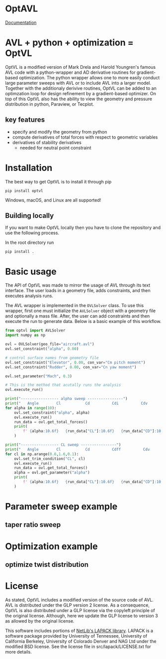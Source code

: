 # OptAVL
<!-- [![Downloads](https://static.pepy.tech/badge/optvl)](https://pepy.tech/project/optvl) -->
[Documentation](https://joanibal.github.io/OptVL/)

# AVL + python + optimization = OptVL

OptVL is a modified version of Mark Drela and Harold Youngren's famous AVL code with a python-wrapper and AD derivative routines for gradient-based optimization.
The python wrapper allows one to more easily conduct large parameter sweeps with AVL or to include AVL into a larger model. 
Together with the additionaly derivive routines, OptVL can be added to an optimzation loop for design refinement by a gradient-based optimizer. 
On top of this OptVL also has the ability to view the geometry and pressure distribution in python, Paraview, or Tecplot. 
<!-- Additionally, this wrapper provides access to more data than is available through traditional file output.  -->
<!-- Unlike in the output files which is limit to about 4 digits, the user has access to the full double precision data.  -->

## key features

- specify and modify the geometry from python 
- compute derivatives of total forces with respect to geometric variables
- derivatives of stability derivatives 
    - needed for neutral point constraint
    


# Installation
The best way to get OptVL is to install it through pip
```
pip install optvl
```
Windows, macOS, and Linux are all supported!


## Building locally
If you want to make OptVL locally then you have to clone the repository and use the following process.

In the root directory run
```
pip install . 
```

<!-- ## building step by step

To compile the avl library use 
```
make
```
This code has only been tested with gfortran and gnu95 compilers. 
If you want to use something besides gfortran you will have to modify the Makefile


and to install the optv package on your python path use 
```
pip install . 
```
or 
```
pip install . -e 
```
to install in development mode  -->

# Basic usage
The API of OptVL was made to mirror the usage of AVL through its text interface. 
The user loads in a geometry file, adds constraints, and then executes analysis runs.

The AVL wrapper is implemented in the `OVLSolver` class. 
To use this wrapper, first one must initialize the `AVLSolver` object with a geometry file and optionally a mass file. 
After, the user can add constraints and then execute the run to generate data. 
Below is a basic example of this workflow. 

```python
from optvl import AVLSolver
import numpy as np

ovl = OVLSolver(geo_file="aircraft.avl")
ovl.set_constraint("alpha", 0.00)

# control surface names from geometry file
ovl.set_constraint("Elevator", 0.00, con_var="Cm pitch moment")
ovl.set_constraint("Rudder", 0.00, con_var="Cn yaw moment")

ovl.set_parameter("Mach", 0.3)

# This is the method that acutally runs the analysis
ovl.execute_run()

print("----------------- alpha sweep ----------------")
print("   Angle        Cl           Cd          Cdi          Cdv          Cm")
for alpha in range(10):
    ovl.set_constraint("alpha", alpha)
    ovl.execute_run()
    run_data = ovl.get_total_forces()
    print(
        f' {alpha:10.6f}   {run_data["CL"]:10.6f}   {run_data["CD"]:10.6f}   {run_data["CDi"]:10.6f}   {run_data["CDv"]:10.6f}   {run_data["CM"]:10.6f}'
    )

print("----------------- CL sweep ----------------")
print("   Angle        Cl           Cd          Cdff          Cdv          Cm")
for cl in np.arange(0.6,1.6,0.1):
    ovl.set_trim_condition("CL", cl)
    ovl.execute_run()
    run_data = ovl.get_total_forces()
    alpha = ovl.get_parameter("alpha")
    print(
        f' {alpha:10.6f}   {run_data["CL"]:10.6f}   {run_data["CD"]:10.6f}   {run_data["CDi"]:10.6f}   {run_data["CDv"]:10.6f}   {run_data["CM"]:10.6f}'
    )
```

# Parameter sweep example

## taper ratio sweep


# Optimization example

## optimize twist distribution

# License

As stated, OptVL includes a modified version of the source code of AVL.
AVL is distributed under the GLP version 2 license.
As a consequence, OptVL is also distributed under a GLP license via the copyleft principle of the original license. 
Although, here we update the GLP license to version 3 as allowed by the original license. 

This software includes portions of [NetLib's LAPACK library](https://www.netlib.org/lapack/). LAPACK is a software package provided by University of Tennessee, University of California Berkeley, University of Colorado Denver and NAG Ltd under the modified BSD license.  See the license file in src/lapack/LICENSE.txt for more details.